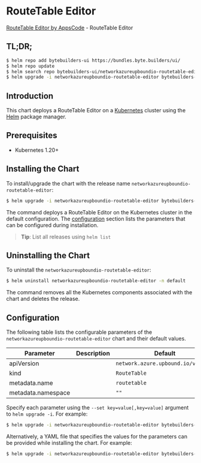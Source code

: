 # RouteTable Editor

[RouteTable Editor by AppsCode](https://byte.builders) - RouteTable Editor

## TL;DR;

```bash
$ helm repo add bytebuilders-ui https://bundles.byte.builders/ui/
$ helm repo update
$ helm search repo bytebuilders-ui/networkazureupboundio-routetable-editor --version=v0.4.18
$ helm upgrade -i networkazureupboundio-routetable-editor bytebuilders-ui/networkazureupboundio-routetable-editor -n default --create-namespace --version=v0.4.18
```

## Introduction

This chart deploys a RouteTable Editor on a [Kubernetes](http://kubernetes.io) cluster using the [Helm](https://helm.sh) package manager.

## Prerequisites

- Kubernetes 1.20+

## Installing the Chart

To install/upgrade the chart with the release name `networkazureupboundio-routetable-editor`:

```bash
$ helm upgrade -i networkazureupboundio-routetable-editor bytebuilders-ui/networkazureupboundio-routetable-editor -n default --create-namespace --version=v0.4.18
```

The command deploys a RouteTable Editor on the Kubernetes cluster in the default configuration. The [configuration](#configuration) section lists the parameters that can be configured during installation.

> **Tip**: List all releases using `helm list`

## Uninstalling the Chart

To uninstall the `networkazureupboundio-routetable-editor`:

```bash
$ helm uninstall networkazureupboundio-routetable-editor -n default
```

The command removes all the Kubernetes components associated with the chart and deletes the release.

## Configuration

The following table lists the configurable parameters of the `networkazureupboundio-routetable-editor` chart and their default values.

|     Parameter      | Description |                    Default                    |
|--------------------|-------------|-----------------------------------------------|
| apiVersion         |             | <code>network.azure.upbound.io/v1beta1</code> |
| kind               |             | <code>RouteTable</code>                       |
| metadata.name      |             | <code>routetable</code>                       |
| metadata.namespace |             | <code>""</code>                               |


Specify each parameter using the `--set key=value[,key=value]` argument to `helm upgrade -i`. For example:

```bash
$ helm upgrade -i networkazureupboundio-routetable-editor bytebuilders-ui/networkazureupboundio-routetable-editor -n default --create-namespace --version=v0.4.18 --set apiVersion=network.azure.upbound.io/v1beta1
```

Alternatively, a YAML file that specifies the values for the parameters can be provided while
installing the chart. For example:

```bash
$ helm upgrade -i networkazureupboundio-routetable-editor bytebuilders-ui/networkazureupboundio-routetable-editor -n default --create-namespace --version=v0.4.18 --values values.yaml
```
